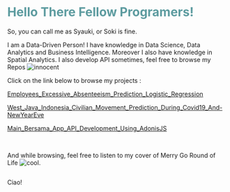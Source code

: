 <!-- #######  YAY, I AM THE SOURCE EDITOR! #########-->
<h1 style="color: #5e9ca0;">Hello There Fellow Programers!</h1>
<p>So, you can call me as Syauki, or Soki is fine.</p>
<p>I am a Data-Driven Person! I have knowledge in Data Science, Data Analytics and Business Intelligence. Moreover I also have knowledge in Spatial Analytics. I also develop API sometimes, feel free to browse my Repos <img src="https://html-online.com/editor/tiny4_9_11/plugins/emoticons/img/smiley-innocent.gif" alt="innocent" /></p>
<p>Click on the link below to browse my projects :</p>
<p><a title="Excessive Absenteeism Prediction" href="https://github.com/uqisdq/Logistic_Regression_Absentteism_Case_365_Careers" target="_blank">Employees_Excessive_Absenteeism_Prediction_Logistic_Regression</a></p>
<p><a title="Movement Prediction Based on Relative Movement Toward Specific Baseline" href="https://github.com/uqisdq/Predicting_West_Java_Civilian_Movement_during_Covid19" target="_blank">West_Java_Indonesia_Civilian_Movement_Prediction_During_Covid19_And-NewYearEve</a></p>
<p><a title="Main Bersama App API Development" href="https://github.com/uqisdq/tugas_akhir_jabar_coding_camp" target="_blank">Main_Bersama_App_API_Development_Using_AdonisJS</a></p>
<p>&nbsp;</p>
<p>And while browsing, feel free to listen to my cover of Merry Go Round of Life <img src="https://html-online.com/editor/tiny4_9_11/plugins/emoticons/img/smiley-cool.gif" alt="cool" />.</p>
<p><a title="Da  Music" href="https://www.youtube.com/watch?v=ZYdopyOmrlA"><img src="https://i9.ytimg.com/vi/ZYdopyOmrlA/mq1.jpg?sqp=CNCyxIsG&amp;rs=AOn4CLD_yiALOIWAxJjCHoISzqcXFZ2gDw" alt="" /></a></p>
<p>Ciao!</p>
<p>&nbsp;</p>
<p>&nbsp;</p>
<p><strong>&nbsp;</strong></p>
